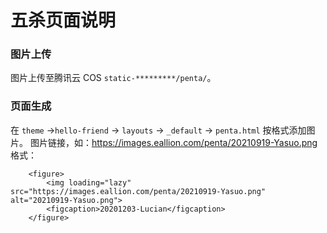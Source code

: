# 五杀页面说明

### 图片上传

图片上传至腾讯云 COS `static-*********/penta/`。

### 页面生成

在 `theme` ->`hello-friend` -> `layouts` -> `_default` -> `penta.html` 按格式添加图片。
图片链接，如：https://images.eallion.com/penta/20210919-Yasuo.png
格式：

```
    <figure>
        <img loading="lazy" src="https://images.eallion.com/penta/20210919-Yasuo.png" alt="20210919-Yasuo.png">
        <figcaption>20201203-Lucian</figcaption>
    </figure>
```

